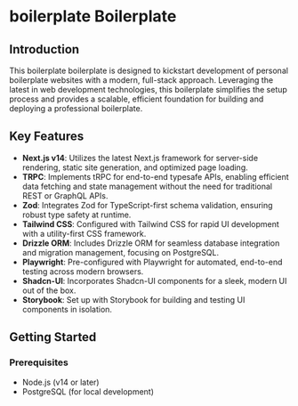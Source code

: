 # boilerplate Boilerplate

## Introduction

This boilerplate boilerplate is designed to kickstart development of personal boilerplate websites with a modern, full-stack approach. Leveraging the latest in web development technologies, this boilerplate simplifies the setup process and provides a scalable, efficient foundation for building and deploying a professional boilerplate.

## Key Features

- **Next.js v14**: Utilizes the latest Next.js framework for server-side rendering, static site generation, and optimized page loading.
- **TRPC**: Implements tRPC for end-to-end typesafe APIs, enabling efficient data fetching and state management without the need for traditional REST or GraphQL APIs.
- **Zod**: Integrates Zod for TypeScript-first schema validation, ensuring robust type safety at runtime.
- **Tailwind CSS**: Configured with Tailwind CSS for rapid UI development with a utility-first CSS framework.
- **Drizzle ORM**: Includes Drizzle ORM for seamless database integration and migration management, focusing on PostgreSQL.
- **Playwright**: Pre-configured with Playwright for automated, end-to-end testing across modern browsers.
- **Shadcn-UI**: Incorporates Shadcn-UI components for a sleek, modern UI out of the box.
- **Storybook**: Set up with Storybook for building and testing UI components in isolation.

## Getting Started

### Prerequisites

- Node.js (v14 or later)
- PostgreSQL (for local development)
